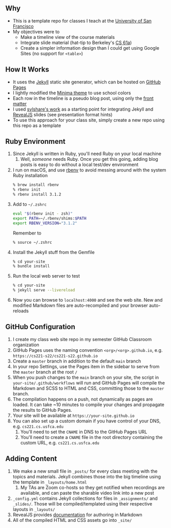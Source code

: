 ## Why

* This is a template repo for classes I teach at the [University of San Francisco](https://www.cs.usfca.edu)
* My objectives were to 
	* Make a timeline view of the course materials
	* Integrate slide material (hat-tip to Berkeley's [CS 61a](https://cs61a.org/))
	* Create a simpler information design than I could get using Google Sites (no support for `<table>`)

## How It Works

* It uses the [Jekyll](https://jekyllrb.com/) static site generator, which can be hosted on [GitHub Pages](https://pages.github.com/) 
* I lightly modified the [Minima theme](https://github.com/jekyll/minima) to use school colors
* Each row in the timeline is a pseudo blog post, using only the [front matter](https://jekyllrb.com/docs/front-matter/)
* I used [sylshare's work](https://github.com/sylhare/Reveal-Jekyll) as a starting point for integrating Jekyll and [RevealJS](https://revealjs.com/) slides (see presentation format hints)
* To use this approach for your class site, simply create a new repo using this repo as a template

## Ruby Environment

1. Since Jekyll is written in Ruby, you'll need Ruby on your local machine
	1. Well, *someone* needs Ruby. Once you get this going, adding blog posts is easy to do without a local test/dev environment
1. I run on macOS, and use [rbenv](https://github.com/rbenv/rbenv) to avoid messing around with the system Ruby installation
	```sh
	% brew install rbenv
	% rbenv init
	% rbenv install 3.1.2
	```
1. Add to `~/.zshrc`
	```sh
	eval "$(rbenv init - zsh)"
	export PATH=~/.rbenv/shims:$PATH
	export RBENV_VERSION="3.1.2"
	```
	Remember to
	```sh
	% source ~/.zshrc
	```
1. Install the Jekyll stuff from the Gemfile
	```sh
	% cd your-site
	% bundle install
	```
1. Run the local web server to test
	```sh
	% cd your-site
	% jekyll serve --livereload
	```
1. Now you can browse to `localhost:4000` and see the web site. New and modified Markdown files are auto-recompiled and your browser auto-reloads

## GitHub Configuration

1. I create my class web site repo in my semester GitHub Classroom organization
1. GitHub Pages uses the naming convention `<org>/<org>.github.io`, e.g. `https://cs221-s22/cs221-s22.github.io`
1. Create a `master` branch in addition to the default `main` branch
1. In your repo Settings, use the Pages item in the sidebar to serve from the `master` branch at the root `/`
1. When you push changes to the `main` branch on your site, the script in `your-site/.github/workflows` will run and GitHub Pages will compile the Markdown and SCSS to HTML and CSS, committing those to the `master` branch. 
1. The compilation happens on a push, not dynamically as pages are loaded. It can take ~10 minutes to compile your changes and propagate the results to GitHub Pages.
1. Your site will be available at `https://your-site.github.io`
1. You can also set up a custom domain if you have control of your DNS, e.g. `cs221.cs.usfca.edu`
    1. You'll need to set the `CNAME` in DNS to the GitHub Pages URL
    1. You'll need to create a `CNAME` file in the root directory containing the custom URL, e.g. `cs221.cs.usfca.edu`

## Adding Content

1. We make a new small file in `_posts/` for every class meeting with the topics and materials. Jekyll combines those into the big timeline using the template in `_layouts/home.html`
	1. My TAs are Zoom co-hosts so they get notified when recordings are available, and can paste the sharable video link into a new post
1. `_config.yml` contains Jekyll collections for files in `_assignments/` and `_slides/`. Those will be compiled/templated using their respective layouts in `_layouts/` 
1. RevealJS provides [documentation](https://revealjs.com/markdown/) for authoring in Markdown
1. All of the compiled HTML and CSS assets go into `_site/`
